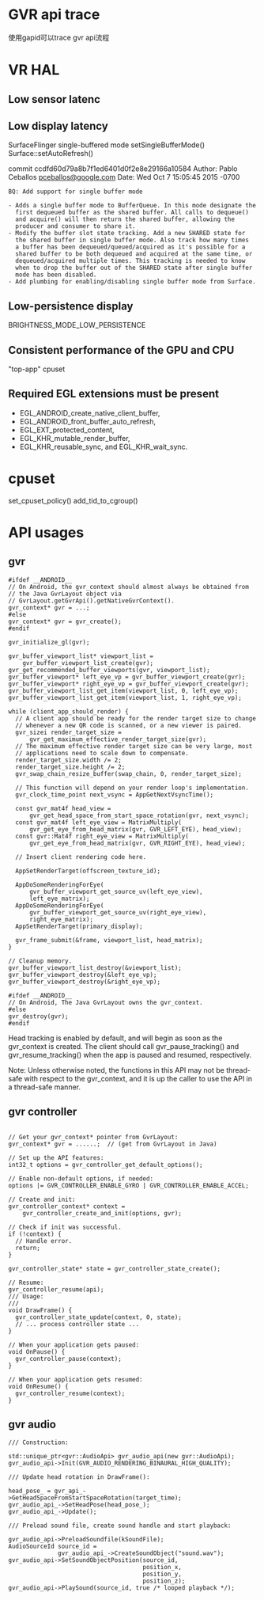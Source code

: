 # GVR api trace
使用gapid可以trace gvr api流程
# VR HAL
## Low sensor latenc
## Low display latency
SurfaceFlinger single-buffered mode
setSingleBufferMode()
Surface::setAutoRefresh()

commit ccdfd60d79a8b7f1ed6401d0f2e8e29166a10584
Author: Pablo Ceballos <pceballos@google.com>
Date:   Wed Oct 7 15:05:45 2015 -0700

    BQ: Add support for single buffer mode
    
    - Adds a single buffer mode to BufferQueue. In this mode designate the
      first dequeued buffer as the shared buffer. All calls to dequeue()
      and acquire() will then return the shared buffer, allowing the
      producer and consumer to share it.
    - Modify the buffer slot state tracking. Add a new SHARED state for
      the shared buffer in single buffer mode. Also track how many times
      a buffer has been dequeued/queued/acquired as it's possible for a
      shared buffer to be both dequeued and acquired at the same time, or
      dequeued/acquired multiple times. This tracking is needed to know
      when to drop the buffer out of the SHARED state after single buffer
      mode has been disabled.
    - Add plumbing for enabling/disabling single buffer mode from Surface.
    

## Low-persistence display
BRIGHTNESS_MODE_LOW_PERSISTENCE

## Consistent performance of the GPU and CPU
"top-app" cpuset

## Required EGL extensions must be present
* EGL_ANDROID_create_native_client_buffer, 
* EGL_ANDROID_front_buffer_auto_refresh,
* EGL_EXT_protected_content,
* EGL_KHR_mutable_render_buffer,
* EGL_KHR_reusable_sync, and EGL_KHR_wait_sync.

# cpuset
set_cpuset_policy()
	add_tid_to_cgroup()
# API usages
## gvr
```
#ifdef __ANDROID__
// On Android, the gvr_context should almost always be obtained from
// the Java GvrLayout object via
// GvrLayout.getGvrApi().getNativeGvrContext().
gvr_context* gvr = ...;
#else
gvr_context* gvr = gvr_create();
#endif

gvr_initialize_gl(gvr);

gvr_buffer_viewport_list* viewport_list =
    gvr_buffer_viewport_list_create(gvr);
gvr_get_recommended_buffer_viewports(gvr, viewport_list);
gvr_buffer_viewport* left_eye_vp = gvr_buffer_viewport_create(gvr);
gvr_buffer_viewport* right_eye_vp = gvr_buffer_viewport_create(gvr);
gvr_buffer_viewport_list_get_item(viewport_list, 0, left_eye_vp);
gvr_buffer_viewport_list_get_item(viewport_list, 1, right_eye_vp);

while (client_app_should_render) {
  // A client app should be ready for the render target size to change
  // whenever a new QR code is scanned, or a new viewer is paired.
  gvr_sizei render_target_size =
      gvr_get_maximum_effective_render_target_size(gvr);
  // The maximum effective render target size can be very large, most
  // applications need to scale down to compensate.
  render_target_size.width /= 2;
  render_target_size.height /= 2;
  gvr_swap_chain_resize_buffer(swap_chain, 0, render_target_size);

  // This function will depend on your render loop's implementation.
  gvr_clock_time_point next_vsync = AppGetNextVsyncTime();

  const gvr_mat4f head_view =
      gvr_get_head_space_from_start_space_rotation(gvr, next_vsync);
  const gvr_mat4f left_eye_view = MatrixMultiply(
      gvr_get_eye_from_head_matrix(gvr, GVR_LEFT_EYE), head_view);
  const gvr::Mat4f right_eye_view = MatrixMultiply(
      gvr_get_eye_from_head_matrix(gvr, GVR_RIGHT_EYE), head_view);

  // Insert client rendering code here.

  AppSetRenderTarget(offscreen_texture_id);

  AppDoSomeRenderingForEye(
      gvr_buffer_viewport_get_source_uv(left_eye_view),
      left_eye_matrix);
  AppDoSomeRenderingForEye(
      gvr_buffer_viewport_get_source_uv(right_eye_view),
      right_eye_matrix);
  AppSetRenderTarget(primary_display);

  gvr_frame_submit(&frame, viewport_list, head_matrix);
}

// Cleanup memory.
gvr_buffer_viewport_list_destroy(&viewport_list);
gvr_buffer_viewport_destroy(&left_eye_vp);
gvr_buffer_viewport_destroy(&right_eye_vp);

#ifdef __ANDROID__
// On Android, The Java GvrLayout owns the gvr_context.
#else
gvr_destroy(gvr);
#endif

```

Head tracking is enabled by default, and will begin as soon as the
gvr_context is created. The client should call gvr_pause_tracking() and
gvr_resume_tracking() when the app is paused and resumed, respectively.

Note: Unless otherwise noted, the functions in this API may not be
thread-safe with respect to the gvr_context, and it is up the caller to use
the API in a thread-safe manner.

## gvr controller
```

// Get your gvr_context* pointer from GvrLayout:
gvr_context* gvr = ......;  // (get from GvrLayout in Java)

// Set up the API features:
int32_t options = gvr_controller_get_default_options();

// Enable non-default options, if needed:
options |= GVR_CONTROLLER_ENABLE_GYRO | GVR_CONTROLLER_ENABLE_ACCEL;

// Create and init:
gvr_controller_context* context =
    gvr_controller_create_and_init(options, gvr);

// Check if init was successful.
if (!context) {
  // Handle error.
  return;
}

gvr_controller_state* state = gvr_controller_state_create();

// Resume:
gvr_controller_resume(api);
/// Usage:
///
void DrawFrame() {
  gvr_controller_state_update(context, 0, state);
  // ... process controller state ...
}

// When your application gets paused:
void OnPause() {
  gvr_controller_pause(context);
}

// When your application gets resumed:
void OnResume() {
  gvr_controller_resume(context);
}
```
## gvr audio
```
/// Construction:

std::unique_ptr<gvr::AudioApi> gvr_audio_api(new gvr::AudioApi);
gvr_audio_api->Init(GVR_AUDIO_RENDERING_BINAURAL_HIGH_QUALITY);

/// Update head rotation in DrawFrame():

head_pose_ = gvr_api_->GetHeadSpaceFromStartSpaceRotation(target_time);
gvr_audio_api_->SetHeadPose(head_pose_);
gvr_audio_api_->Update();

/// Preload sound file, create sound handle and start playback:

gvr_audio_api->PreloadSoundfile(kSoundFile);
AudioSourceId source_id =
              gvr_audio_api_->CreateSoundObject("sound.wav");
gvr_audio_api->SetSoundObjectPosition(source_id,
                                      position_x,
                                      position_y,
                                      position_z);
gvr_audio_api->PlaySound(source_id, true /* looped playback */);
```